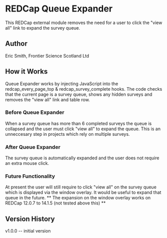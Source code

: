 # REDCap Queue Expander
This REDCap external module removes the need for a user to click the "view all" link to expand the survey queue.

## Author 
Eric Smith, Frontier Science Scotland Ltd

## How it Works
Queue Expander works by injecting JavaScript into the redcap_every_page_top & redcap_survey_complete hooks.  The code checks that the current page is a survey queue, shows any hidden surveys and removes the "view all" link and table row.

### Before Queue Expander
When a survey queue has more than 6 completed surveys the queue is collapsed and the user must click "view all" to expand the queue. This is an unneccesary step in projects which rely on multiple surveys.

### After Queue Expander
The survey queue is automatically expanded and the user does not require an extra mouse click.

### Future Functionality
At present the user will still require to click "view all" on the survey queue which is displayed via the window overlay. It would be useful to expand that queue in the future.
** The expansion on the window overlay works on REDCap 12.0.7 to 14.1.5 (not tested above this) **

## Version History
v1.0.0 -- initial version
